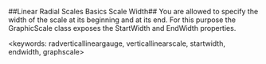 ##Linear Radial Scales Basics Scale Width##
You are allowed to specify the width of the scale at its beginning and at its end. For this purpose the GraphicScale class exposes the StartWidth and EndWidth properties.

<keywords: radverticallineargauge, verticallinearscale, startwidth, endwidth, graphscale>